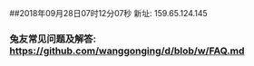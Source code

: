 ##2018年09月28日07时12分07秒 新址: 159.65.124.145
### 兔友常见问题及解答: https://github.com/wanggonging/d/blob/w/FAQ.md
